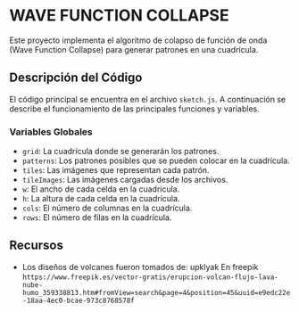 # WAVE FUNCTION COLLAPSE

Este proyecto implementa el algoritmo de colapso de función de onda (Wave Function Collapse) para generar patrones en una cuadrícula.

## Descripción del Código

El código principal se encuentra en el archivo `sketch.js`. A continuación se describe el funcionamiento de las principales funciones y variables.

### Variables Globales

- `grid`: La cuadrícula donde se generarán los patrones.
- `patterns`: Los patrones posibles que se pueden colocar en la cuadrícula.
- `tiles`: Las imágenes que representan cada patrón.
- `tileImages`: Las imágenes cargadas desde los archivos.
- `w`: El ancho de cada celda en la cuadrícula.
- `h`: La altura de cada celda en la cuadrícula.
- `cols`: El número de columnas en la cuadrícula.
- `rows`: El número de filas en la cuadrícula.

## Recursos

- Los diseños de volcanes fueron tomados de: upklyak En freepik `https://www.freepik.es/vector-gratis/erupcion-volcan-flujo-lava-nube-humo_359338813.htm#fromView=search&page=4&position=45&uuid=e9edc22e-18aa-4ec0-bcae-973c8768578f`


